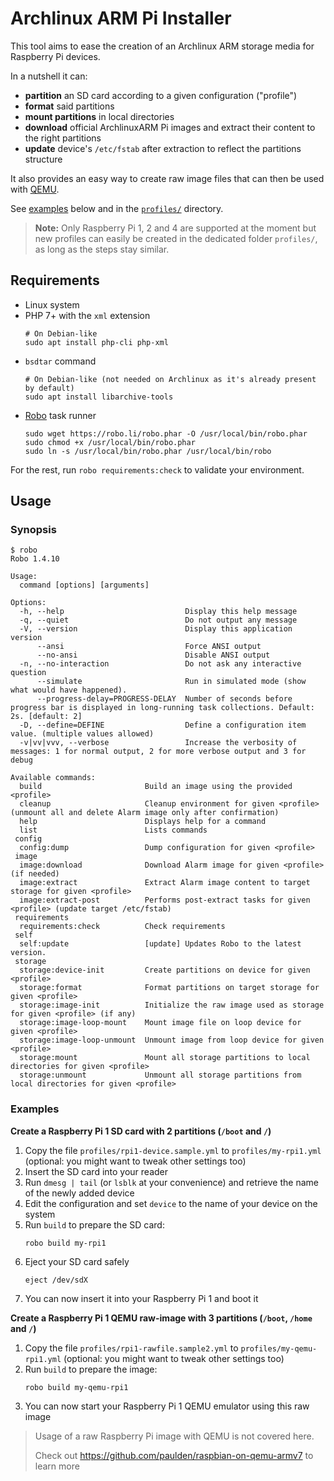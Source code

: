 Archlinux ARM Pi Installer
==========================

This tool aims to ease the creation of an Archlinux ARM storage media for
Raspberry Pi devices.

In a nutshell it can:
- **partition** an SD card according to a given configuration ("profile")
- **format** said partitions
- **mount partitions** in local directories
- **download** official ArchlinuxARM Pi images and extract their content to the
  right partitions
- **update** device's `/etc/fstab` after extraction to reflect the partitions
  structure

It also provides an easy way to create raw image files that can then be
used with [QEMU](https://www.qemu.org/).

See [examples](#examples) below and in the [`profiles/`](profiles/) directory.

> **Note:** Only Raspberry Pi 1, 2 and 4 are supported at the moment but new
  profiles can easily be created in the dedicated folder `profiles/`, as
  long as the steps stay similar.

## Requirements

- Linux system
- PHP 7+ with the `xml` extension
  ```shell
  # On Debian-like
  sudo apt install php-cli php-xml
  ```
- `bsdtar` command
  ```shell
  # On Debian-like (not needed on Archlinux as it's already present by default)
  sudo apt install libarchive-tools
  ```
- [Robo](https://robo.li/) task runner
  ```
  sudo wget https://robo.li/robo.phar -O /usr/local/bin/robo.phar
  sudo chmod +x /usr/local/bin/robo.phar
  sudo ln -s /usr/local/bin/robo.phar /usr/local/bin/robo
  ```

For the rest, run `robo requirements:check` to validate your environment.

## Usage

### Synopsis

```
$ robo
Robo 1.4.10

Usage:
  command [options] [arguments]

Options:
  -h, --help                           Display this help message
  -q, --quiet                          Do not output any message
  -V, --version                        Display this application version
      --ansi                           Force ANSI output
      --no-ansi                        Disable ANSI output
  -n, --no-interaction                 Do not ask any interactive question
      --simulate                       Run in simulated mode (show what would have happened).
      --progress-delay=PROGRESS-DELAY  Number of seconds before progress bar is displayed in long-running task collections. Default: 2s. [default: 2]
  -D, --define=DEFINE                  Define a configuration item value. (multiple values allowed)
  -v|vv|vvv, --verbose                 Increase the verbosity of messages: 1 for normal output, 2 for more verbose output and 3 for debug

Available commands:
  build                       Build an image using the provided <profile>
  cleanup                     Cleanup environment for given <profile> (unmount all and delete Alarm image only after confirmation)
  help                        Displays help for a command
  list                        Lists commands
 config
  config:dump                 Dump configuration for given <profile>
 image
  image:download              Download Alarm image for given <profile> (if needed)
  image:extract               Extract Alarm image content to target storage for given <profile>
  image:extract-post          Performs post-extract tasks for given <profile> (update target /etc/fstab)
 requirements
  requirements:check          Check requirements
 self
  self:update                 [update] Updates Robo to the latest version.
 storage
  storage:device-init         Create partitions on device for given <profile>
  storage:format              Format partitions on target storage for given <profile>
  storage:image-init          Initialize the raw image used as storage for given <profile> (if any)
  storage:image-loop-mount    Mount image file on loop device for given <profile>
  storage:image-loop-unmount  Unmount image from loop device for given <profile>
  storage:mount               Mount all storage partitions to local directories for given <profile>
  storage:unmount             Unmount all storage partitions from local directories for given <profile>
```

### Examples

**Create a Raspberry Pi 1 SD card with 2 partitions (`/boot` and `/`)**

1. Copy the file `profiles/rpi1-device.sample.yml` to `profiles/my-rpi1.yml`
   (optional: you might want to tweak other settings too)
1. Insert the SD card into your reader
1. Run `dmesg | tail` (or `lsblk` at your convenience) and retrieve the
   name of the newly added device
1. Edit the configuration and set `device` to the name of your device
   on the system
1. Run `build` to prepare the SD card:
    ```shell
    robo build my-rpi1
    ```
1. Eject your SD card safely
    ```shell
    eject /dev/sdX
    ```
1. You can now insert it into your Raspberry Pi 1 and boot it

**Create a Raspberry Pi 1 QEMU raw-image with 3 partitions (`/boot`,
  `/home` and `/`)**

1. Copy the file `profiles/rpi1-rawfile.sample2.yml` to
   `profiles/my-qemu-rpi1.yml` (optional: you might want to tweak other
   settings too)
1. Run `build` to prepare the image:
    ```shell
    robo build my-qemu-rpi1
    ```
1. You can now start your Raspberry Pi 1 QEMU emulator using this raw
image

> Usage of a raw Raspberry Pi image with QEMU is not covered here.
> 
> Check out https://github.com/paulden/raspbian-on-qemu-armv7 to learn
> more
